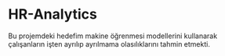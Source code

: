 # HR-Analytics
Bu projemdeki hedefim makine öğrenmesi modellerini kullanarak çalışanların işten ayrılıp ayrılmama olasılıklarını tahmin etmekti. 
